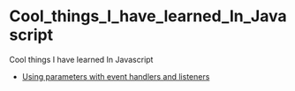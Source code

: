 # Cool_things_I_have_learned_In_Javascript
Cool things I have learned In Javascript

* [Using parameters with event handlers and listeners](https://setupanddraw.github.io/Cool_things_I_have_learned_In_Javascript/Good%20to%20know%20snippets/using_Parameters_With_Event_Handlers_and_Listener.html)
